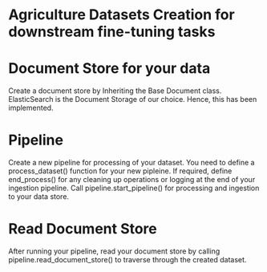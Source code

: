 # Agriculture Datasets Creation for downstream fine-tuning tasks

# Document Store for your data

Create a document store by Inheriting the Base Document class. ElasticSearch is the Document Storage of our choice. Hence, this has been implemented.

# Pipeline

Create a new pipeline for processing of your dataset. 
You need to define a process_dataset() function for your new pipleine. If required, define end_process() for any cleaning up operations or logging at the end of your ingestion pipeline.
Call pipeline.start_pipeline() for processing and ingestion to your data store.

# Read Document Store

After running your pipeline, read your document store by calling pipeline.read_document_store() to traverse through the created dataset.
